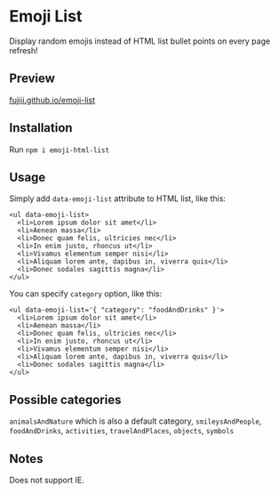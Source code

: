# Emoji List

Display random emojis instead of HTML list bullet points on every page refresh!

## Preview

[fujiii.github.io/emoji-list](https://fujiii.github.io/emoji-list)

## Installation

Run `npm i emoji-html-list`

## Usage

Simply add `data-emoji-list` attribute to HTML list, like this:

```
<ul data-emoji-list>
  <li>Lorem ipsum dolor sit amet</li>
  <li>Aenean massa</li>
  <li>Donec quam felis, ultricies nec</li>
  <li>In enim justo, rhoncus ut</li>
  <li>Vivamus elementum semper nisi</li>
  <li>Aliquam lorem ante, dapibus in, viverra quis</li>
  <li>Donec sodales sagittis magna</li>
</ul>
```

You can specify `category` option, like this:

```
<ul data-emoji-list='{ "category": "foodAndDrinks" }'>
  <li>Lorem ipsum dolor sit amet</li>
  <li>Aenean massa</li>
  <li>Donec quam felis, ultricies nec</li>
  <li>In enim justo, rhoncus ut</li>
  <li>Vivamus elementum semper nisi</li>
  <li>Aliquam lorem ante, dapibus in, viverra quis</li>
  <li>Donec sodales sagittis magna</li>
</ul>
```

## Possible categories

`animalsAndNature` which is also a default category, `smileysAndPeople`, `foodAndDrinks`, `activities`, `travelAndPlaces`, `objects`, `symbols`

## Notes

Does not support IE.
